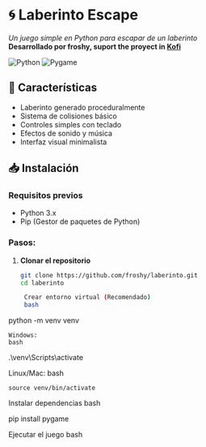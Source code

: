 # 🌀 Laberinto Escape  
*Un juego simple en Python para escapar de un laberinto*  
**Desarrollado por froshy, suport the proyect in [Kofi](ko-fi.com/froshgames)**  

![Python](https://img.shields.io/badge/Python-3.x-blue?logo=python)
![Pygame](https://img.shields.io/badge/Pygame-2.1.3-success)

## 🚀 Características
- Laberinto generado proceduralmente
- Sistema de colisiones básico
- Controles simples con teclado
- Efectos de sonido y música
- Interfaz visual minimalista

## 📥 Instalación

### Requisitos previos
- Python 3.x
- Pip (Gestor de paquetes de Python)

### Pasos:
1. **Clonar el repositorio**  
   ```bash
   git clone https://github.com/froshy/laberinto.git
   cd laberinto

    Crear entorno virtual (Recomendado)
    bash
python -m venv venv

    Windows:
    bash

.\venv\Scripts\activate

Linux/Mac:
bash

    source venv/bin/activate

Instalar dependencias
bash

pip install pygame

Ejecutar el juego
bash

